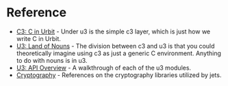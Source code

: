 # Reference

- [C3: C in Urbit](/system/runtime/reference/c) - Under u3 is the simple c3 layer, which is just how we write C in Urbit.
- [U3: Land of Nouns](/system/runtime/reference/nouns) - The division between c3 and u3 is that you could theoretically imagine using c3 as just a generic C environment. Anything to do with nouns is in u3.
- [U3: API Overview](/system/runtime/reference/api) - A walkthrough of each of the u3 modules.
- [Cryptography](/system/runtime/reference/cryptography) - References on the cryptography libraries utilized by jets.
